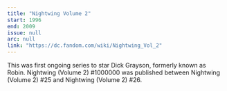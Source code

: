 ```yaml
---
title: "Nightwing Volume 2"
start: 1996
end: 2009
issue: null
arc: null
link: "https://dc.fandom.com/wiki/Nightwing_Vol_2"
---
```


This was first ongoing series to star Dick Grayson, formerly known as Robin. Nightwing (Volume 2) #1000000 was published between Nightwing (Volume 2) #25 and Nightwing (Volume 2) #26.
